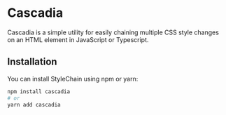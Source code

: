# Cascadia

Cascadia is a simple utility for easily chaining multiple CSS style changes on an HTML element in JavaScript or Typescript.

## Installation

You can install StyleChain using npm or yarn:

```bash
npm install cascadia
# or
yarn add cascadia
